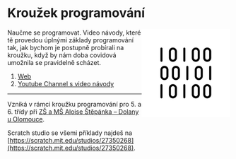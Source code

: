 # Kroužek programování

<img src="theme/logo_b.png" align="right" width="200" />

Naučme se programovat. Video návody, které tě provedou úplnými základy programování tak, jak bychom je postupně probírali na kroužku, když by nám doba covidová umožnila se pravidelně scházet.

1. [Web](https://ondraz.github.io/krouzek-programovani/)
1. [Youtube Channel s video návody](https://www.youtube.com/channel/UCuylunacDDggGVezoquFtVg)

---

Vzniká v rámci kroužku programování pro 5. a 6. třídy při [ZŠ a MŠ Aloise Štěpánka – Dolany u Olomouce](https://www.zsdolany.cz/).

Scratch studio se všemi příklady najdeš na [https://scratch.mit.edu/studios/27350268](https://scratch.mit.edu/studios/27350268).
